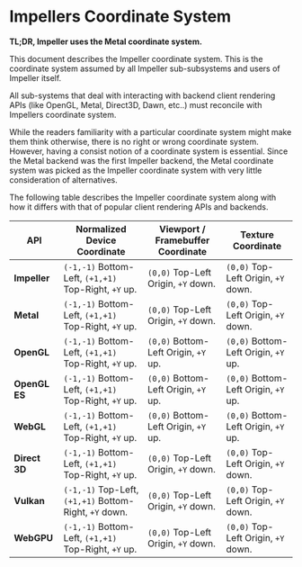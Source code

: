 # Impellers Coordinate System

**TL;DR, Impeller uses the Metal coordinate system.**

This document describes the Impeller coordinate system. This is the coordinate system assumed by all Impeller sub-subsystems and users of Impeller itself.

All sub-systems that deal with interacting with backend client rendering APIs (like OpenGL, Metal, Direct3D, Dawn, etc..) must reconcile with Impellers coordinate system.

While the readers familiarity with a particular coordinate system might make them think otherwise, there is no right or wrong coordinate system. However, having a consist notion of a coordinate system is essential. Since the Metal backend was the first Impeller backend, the Metal coordinate system was picked as the Impeller coordinate system with very little consideration of alternatives.

The following table describes the Impeller coordinate system along with how it differs with that of popular client rendering APIs and backends.

| API           | Normalized Device Coordinate                          | Viewport / Framebuffer Coordinate     | Texture Coordinate                   |
|---------------|-------------------------------------------------------|---------------------------------------|--------------------------------------|
| **Impeller**  | `(-1,-1)` Bottom-Left, `(+1,+1)` Top-Right, `+Y` up.  | `(0,0)` Top-Left Origin, `+Y` down.   | `(0,0)` Top-Left Origin, `+Y` down.  |
| **Metal**     | `(-1,-1)` Bottom-Left, `(+1,+1)` Top-Right, `+Y` up.  | `(0,0)` Top-Left Origin, `+Y` down.   | `(0,0)` Top-Left Origin, `+Y` down.  |
| **OpenGL**    | `(-1,-1)` Bottom-Left, `(+1,+1)` Top-Right, `+Y` up.  | `(0,0)` Bottom-Left Origin, `+Y` up.  | `(0,0)` Bottom-Left Origin, `+Y` up. |
| **OpenGL ES** | `(-1,-1)` Bottom-Left, `(+1,+1)` Top-Right, `+Y` up.  | `(0,0)` Bottom-Left Origin, `+Y` up.  | `(0,0)` Bottom-Left Origin, `+Y` up. |
| **WebGL**     | `(-1,-1)` Bottom-Left, `(+1,+1)` Top-Right, `+Y` up.  | `(0,0)` Bottom-Left Origin, `+Y` up.  | `(0,0)` Bottom-Left Origin, `+Y` up. |
| **Direct 3D** | `(-1,-1)` Bottom-Left, `(+1,+1)` Top-Right, `+Y` up.  | `(0,0)` Top-Left Origin, `+Y` down.   | `(0,0)` Top-Left Origin, `+Y` down.  |
| **Vulkan**    | `(-1,-1)` Top-Left, `(+1,+1)` Bottom-Right, `+Y` down.| `(0,0)` Top-Left Origin, `+Y` down.   | `(0,0)` Top-Left Origin, `+Y` down.  |
| **WebGPU**    | `(-1,-1)` Bottom-Left, `(+1,+1)` Top-Right, `+Y` up.  | `(0,0)` Top-Left Origin, `+Y` down.   | `(0,0)` Top-Left Origin, `+Y` down.  |

